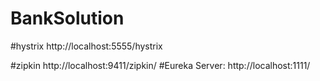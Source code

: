 # BankSolution

#hystrix http://localhost:5555/hystrix

#zipkin http://localhost:9411/zipkin/
#Eureka Server:  http://localhost:1111/
